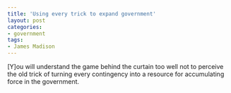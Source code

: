 ```yaml
---
title: 'Using every trick to expand government'
layout: post
categories:
- government
tags:
- James Madison
---
```


\[Y\]ou will understand the game behind the curtain too well not to perceive the old trick of turning every contingency into a resource for accumulating force in the government.
